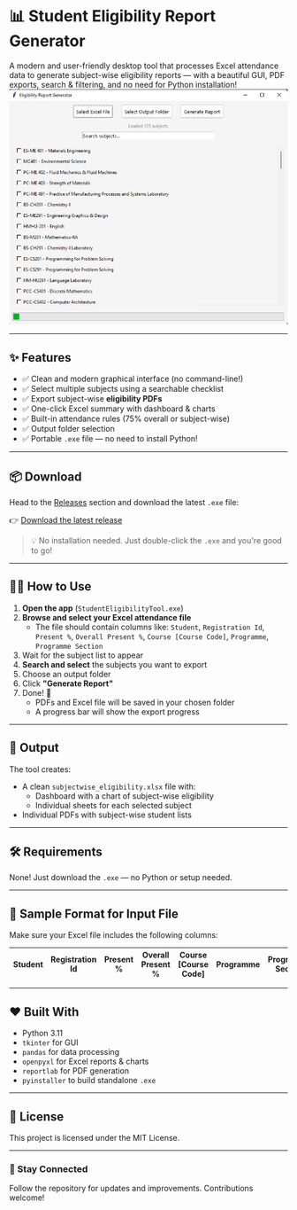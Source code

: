 # 📊 Student Eligibility Report Generator

A modern and user-friendly desktop tool that processes Excel attendance data to generate subject-wise eligibility reports — with a beautiful GUI, PDF exports, search & filtering, and no need for Python installation!
![Screenshot](./Eligibility_Generator_Screenshot.png)

---

## ✨ Features

- ✅ Clean and modern graphical interface (no command-line!)
- ✅ Select multiple subjects using a searchable checklist
- ✅ Export subject-wise **eligibility PDFs**
- ✅ One-click Excel summary with dashboard & charts
- ✅ Built-in attendance rules (75% overall or subject-wise)
- ✅ Output folder selection
- ✅ Portable `.exe` file — no need to install Python!

---

## 📦 Download

Head to the [Releases](https://github.com/aurghya-0/Eligibility-Report-Creator/releases) section and download the latest `.exe` file:

👉 [Download the latest release](https://github.com/aurghya-0/Eligibility-Report-Creator/releases/latest)

> 💡 No installation needed. Just double-click the `.exe` and you're good to go!

---

## 🧑‍💻 How to Use

1. **Open the app** (`StudentEligibilityTool.exe`)
2. **Browse and select your Excel attendance file**
   - The file should contain columns like: `Student`, `Registration Id`, `Present %`, `Overall Present %`, `Course [Course Code]`, `Programme`, `Programme Section`
3. Wait for the subject list to appear
4. **Search and select** the subjects you want to export
5. Choose an output folder
6. Click **"Generate Report"**
7. Done! 🎉
   - PDFs and Excel file will be saved in your chosen folder
   - A progress bar will show the export progress

---

## 📂 Output

The tool creates:
- A clean `subjectwise_eligibility.xlsx` file with:
  - Dashboard with a chart of subject-wise eligibility
  - Individual sheets for each selected subject
- Individual PDFs with subject-wise student lists

---

## 🛠 Requirements

None! Just download the `.exe` — no Python or setup needed.

---

## 🧾 Sample Format for Input File

Make sure your Excel file includes the following columns:

| Student | Registration Id | Present % | Overall Present % | Course [Course Code] | Programme | Programme Section |
|---------|------------------|-----------|--------------------|-----------------------|-----------|--------------------|


---

## ❤️ Built With

- Python 3.11
- `tkinter` for GUI
- `pandas` for data processing
- `openpyxl` for Excel reports & charts
- `reportlab` for PDF generation
- `pyinstaller` to build standalone `.exe`

---

## 📃 License

This project is licensed under the MIT License.

---

### 🔗 Stay Connected

Follow the repository for updates and improvements. Contributions welcome!

